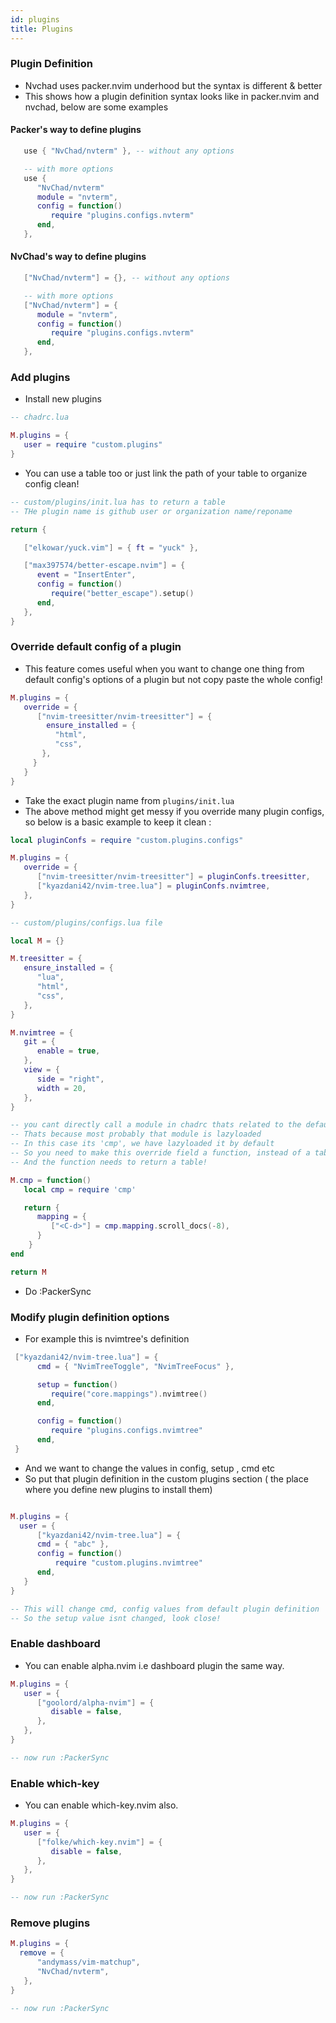 ```yaml
---
id: plugins
title: Plugins
---
```


### Plugin Definition

- Nvchad uses packer.nvim underhood but the syntax is different & better
- This shows how a plugin definition syntax looks like in packer.nvim and nvchad, below are some examples

#### Packer's way to define plugins

```lua
   use { "NvChad/nvterm" }, -- without any options

   -- with more options
   use {
      "NvChad/nvterm"
      module = "nvterm",
      config = function()
         require "plugins.configs.nvterm"
      end,
   },
```

#### NvChad's way to define plugins

```lua
   ["NvChad/nvterm"] = {}, -- without any options

   -- with more options
   ["NvChad/nvterm"] = {
      module = "nvterm",
      config = function()
         require "plugins.configs.nvterm"
      end,
   },
```

### Add plugins

- Install new plugins

```lua
-- chadrc.lua

M.plugins = {
   user = require "custom.plugins"
}
```
- You can use a table too or just link the path of your table to organize config clean!

```lua
-- custom/plugins/init.lua has to return a table
-- THe plugin name is github user or organization name/reponame

return {

   ["elkowar/yuck.vim"] = { ft = "yuck" },

   ["max397574/better-escape.nvim"] = {
      event = "InsertEnter",
      config = function()
         require("better_escape").setup()
      end,
   },
}
```
### Override default config of a plugin

- This feature comes useful when you want to change one thing from default config's options of a plugin but not copy paste the whole config!

```lua
M.plugins = {
   override = {
      ["nvim-treesitter/nvim-treesitter"] = {
        ensure_installed = {
          "html",
          "css",
       },
     }
   }
}
```

- Take the exact plugin name from `plugins/init.lua`
- The above method might get messy if you override many plugin configs, so below is a basic example to keep it clean :

```lua
local pluginConfs = require "custom.plugins.configs"

M.plugins = {
   override = {
      ["nvim-treesitter/nvim-treesitter"] = pluginConfs.treesitter,
      ["kyazdani42/nvim-tree.lua"] = pluginConfs.nvimtree,
   },
}
```

```lua
-- custom/plugins/configs.lua file

local M = {}

M.treesitter = {
   ensure_installed = {
      "lua",
      "html",
      "css",
   },
}

M.nvimtree = {
   git = {
      enable = true,
   },
   view = {
      side = "right",
      width = 20,
   },
}

-- you cant directly call a module in chadrc thats related to the default config 
-- Thats because most probably that module is lazyloaded
-- In this case its 'cmp', we have lazyloaded it by default
-- So you need to make this override field a function, instead of a table 
-- And the function needs to return a table!

M.cmp = function()
   local cmp = require 'cmp' 

   return {
      mapping = {
         ["<C-d>"] = cmp.mapping.scroll_docs(-8),
      }
    }
end

return M
```


- Do :PackerSync

### Modify plugin definition options

- For example this is nvimtree's definition

```lua
 ["kyazdani42/nvim-tree.lua"] = {
      cmd = { "NvimTreeToggle", "NvimTreeFocus" },

      setup = function()
         require("core.mappings").nvimtree()
      end,

      config = function()
         require "plugins.configs.nvimtree"
      end,
 }
```
- And we want to change the values in config, setup , cmd etc
- So put that plugin definition in the custom plugins section ( the place where you define new plugins to install them)

```lua

M.plugins = {
  user = {
      ["kyazdani42/nvim-tree.lua"] = {
      cmd = { "abc" },
      config = function()
          require "custom.plugins.nvimtree"
      end,
   }
} 

-- This will change cmd, config values from default plugin definition
-- So the setup value isnt changed, look close!
```

### Enable dashboard

- You can enable alpha.nvim i.e dashboard plugin the same way.

```lua
M.plugins = {
   user = {
      ["goolord/alpha-nvim"] = {
         disable = false,
      },
   },
}

-- now run :PackerSync
```

### Enable which-key

- You can enable which-key.nvim also.

```lua
M.plugins = {
   user = {
      ["folke/which-key.nvim"] = {
         disable = false,
      },
   },
}

-- now run :PackerSync
```


### Remove plugins

```lua
M.plugins = {
  remove = {
      "andymass/vim-matchup",
      "NvChad/nvterm",
   },
}

-- now run :PackerSync
```
